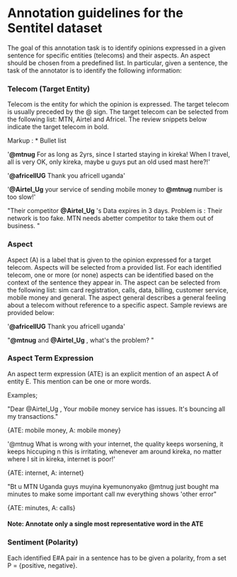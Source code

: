 # Annotation guidelines for the Sentitel dataset #

The goal of this annotation task is to identify opinions expressed in a given sentence for specific entities (telecoms) and their aspects. An aspect should be chosen from a predefined list. In particular, given a sentence, the task of the annotator is to identify the following information:

### Telecom (Target Entity) ###
Telecom is the entity for which the opinion is expressed. The target telecom is usually preceded by the @ sign. The target telecom can be selected from the following list: MTN, Airtel and Africel. The review snippets below indicate the target telecom in bold.

 Markup : * Bullet list
 
'**@mtnug** For as long as 2yrs, since I started staying in kireka! When I travel, all is very OK, only kireka, maybe u guys put an old used mast  here?!'

'**@africellUG** Thank you africell uganda'

'**@Airtel_Ug** your service of sending mobile money to **@mtnug** number is too slow!'

"Their competitor **@Airtel_Ug** 's Data expires in 3 days. Problem is : Their network is too fake. MTN needs abetter competitor to take them out of business. "

### Aspect ###

Aspect (A) is a label that is given to the opinion expressed for a target telecom. Aspects will be selected from a provided list. For each identified telecom, one or more (or none) aspects can be identified based on the context of the sentence they appear in. The aspect can be selected from the following list: sim card registration, calls, data, billing, customer service, mobile money and general.
The aspect general describes a general feeling about a telecom without reference to a specific aspect. Sample reviews are provided below:

'**@africellUG** Thank you africell uganda'

"**@mtnug** and **@Airtel_Ug** , what's the problem? "

### Aspect Term Expression ###
An aspect term expression (ATE) is an explicit mention of an aspect A of entity E. This mention can be one or more words.

Examples;

"Dear @Airtel_Ug , Your mobile money service has issues.  It's bouncing all my transactions." 

{ATE: mobile money, A: mobile money}

'@mtnug What is wrong with your internet, the quality keeps worsening, it keeps hiccuping n this is irritating, whenever am around kireka, no matter where I sit in kireka, internet is poor!' 

{ATE: internet, A: internet}


"Bt u MTN Uganda guys muyina kyemunonyako @mtnug just bought ma minutes to make some important call nw everything shows 'other error"

{ATE: minutes, A: calls}

#### Note: Annotate only a single most representative word in the ATE ####


### Sentiment (Polarity) ###
Each identified E#A pair in a sentence has to be given a polarity, from a set P = {positive, negative}.


